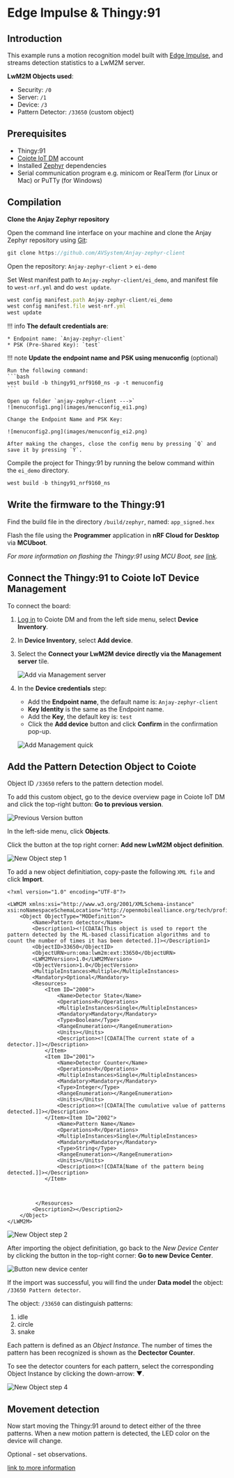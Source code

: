# Edge Impulse & Thingy:91

## Introduction
This example runs a motion recognition model built with <a href="https://www.edgeimpulse.com/" target="_blank">Edge Impulse</a>, and streams detection statistics to a LwM2M server.

**LwM2M Objects used**:

- Security: `/0` 
- Server: `/1`
- Device: `/3`
- Pattern Detector: `/33650` (custom object)

## Prerequisites
- Thingy:91
- [Coiote IoT DM](https://eu.iot.avsystem.cloud/) account
- Installed [Zephyr](https://docs.zephyrproject.org/latest/getting_started/index.html) dependencies
- Serial communication program e.g. minicom or RealTerm (for Linux or Mac) or PuTTy (for Windows)


## Compilation

**Clone the Anjay Zephyr repository**

Open the command line interface on your machine and clone the Anjay Zephyr repository using [Git](https://formulae.brew.sh/formula/git):

```jsx
git clone https://github.com/AVSystem/Anjay-zephyr-client
```

Open the repository: `Anjay-zephyr-client` > `ei-demo`

Set West manifest path to `Anjay-zephyr-client/ei_demo`, and manifest file to `west-nrf.yml` and do `west update`.

```jsx
west config manifest.path Anjay-zephyr-client/ei_demo
west config manifest.file west-nrf.yml
west update
```
!!! info
    **The default credentials are**:

    * Endpoint name: `Anjay-zephyr-client`
    * PSK (Pre-Shared Key): `test`
    
!!! note
    **Update the endpoint name and PSK using menuconfig** (optional)

    Run the following command:
    ```bash
    west build -b thingy91_nrf9160_ns -p -t menuconfig
    ```

    Open up folder `anjay-zephyr-client --->`
    ![menuconfig1.png](images/menuconfig_ei1.png)

    Change the Endpoint Name and PSK Key:

    ![menuconfig2.png](images/menuconfig_ei2.png)

    After making the changes, close the config menu by pressing `Q` and save it by pressing `Y`.

Compile the project for Thingy:91 by running the below command within the `ei_demo` directory.

```jsx
west build -b thingy91_nrf9160_ns
```


## Write the firmware to the Thingy:91

Find the build file in the directory `/build/zephyr`, named: `app_signed.hex`

Flash the file using the **Programmer** application in **nRF Cloud for Desktop** via **MCUboot**.

*For more information on flashing the Thingy:91 using MCU Boot, see [link](https://developer.nordicsemi.com/nRF_Connect_SDK/doc/latest/nrf/ug_thingy91_gsg.html#program-the-nrf9160-sip-application).*


## Connect the Thingy:91 to Coiote IoT Device Management

To connect the board:

1. [Log in](https://eu.iot.avsystem.cloud/) to Coiote DM and from the left side menu, select **Device Inventory**.
1. In **Device Inventory**, select **Add device**.
1. Select the **Connect your LwM2M device directly via the Management server** tile.
    
    ![Add via Management server](https://iotdevzone.avsystem.com/docs/LwM2M_Client/Nordic/images/mgmt_tile.png)

1. In the **Device credentials** step:
    - Add the **Endpoint name**, the default name is: `Anjay-zephyr-client`
    - **Key Identity** is the same as the Endpoint name.
    - Add the **Key**, the default key is: `test`
    - Click the **Add device** button and click **Confirm** in the confirmation pop-up.

    ![Add Management quick](https://iotdevzone.avsystem.com/docs/LwM2M_Client/Nordic/images/add_mgmt_quick.png)


## Add the Pattern Detection Object to Coiote

Object ID `/33650` refers to the pattern detection model.

To add this custom object, go to the device overview page in Coiote IoT DM and click the top-right button: **Go to previous version**. 

![Previous Version button](images/previous-version2.png)

In the left-side menu, click **Objects**.

Click the button at the top right corner: **Add new LwM2M object definition**.

![New Object step 1](images/new_object1.png)

To add a new object definitiation, copy-paste the following `XML file` and click **Import**.

```
<?xml version="1.0" encoding="UTF-8"?>

<LWM2M xmlns:xsi="http://www.w3.org/2001/XMLSchema-instance" xsi:noNamespaceSchemaLocation="http://openmobilealliance.org/tech/profiles/LWM2M.xsd">
    <Object ObjectType="MODefinition">
        <Name>Pattern detector</Name>
        <Description1><![CDATA[This object is used to report the pattern detected by the ML-based classification algorithms and to count the number of times it has been detected.]]></Description1>
        <ObjectID>33650</ObjectID>
        <ObjectURN>urn:oma:lwm2m:ext:33650</ObjectURN>
        <LWM2MVersion>1.0</LWM2MVersion>
        <ObjectVersion>1.0</ObjectVersion>
        <MultipleInstances>Multiple</MultipleInstances>
        <Mandatory>Optional</Mandatory>
        <Resources>
            <Item ID="2000">
                <Name>Detector State</Name>
                <Operations>R</Operations>
                <MultipleInstances>Single</MultipleInstances>
                <Mandatory>Mandatory</Mandatory>
                <Type>Boolean</Type>
                <RangeEnumeration></RangeEnumeration>
                <Units></Units>
                <Description><![CDATA[The current state of a detector.]]></Description>
            </Item>
            <Item ID="2001">
                <Name>Detector Counter</Name>
                <Operations>R</Operations>
                <MultipleInstances>Single</MultipleInstances>
                <Mandatory>Mandatory</Mandatory>
                <Type>Integer</Type>
                <RangeEnumeration></RangeEnumeration>
                <Units></Units>
                <Description><![CDATA[The cumulative value of patterns detected.]]></Description>
            </Item><Item ID="2002">
                <Name>Pattern Name</Name>
                <Operations>R</Operations>
                <MultipleInstances>Single</MultipleInstances>
                <Mandatory>Mandatory</Mandatory>
                <Type>String</Type>
                <RangeEnumeration></RangeEnumeration>
                <Units></Units>
                <Description><![CDATA[Name of the pattern being detected.]]></Description>
            </Item>
			
			
            
         </Resources>
        <Description2></Description2>
    </Object>
</LWM2M>
```

![New Object step 2](images/new_object2.png)

After importing the object definitiation, go back to the *New Device Center* by clicking the button in the top-right corner: **Go to new Device Center**.

![Button new device center](images/new-device-center.png)

If the import was successful, you will find the under **Data model** the object: `/33650 Pattern detector`.



The object: `/33650` can distinguish patterns:

1. idle
1. circle
1. snake

Each pattern is defined as an *Object Instance*. The number of times the pattern has been recognized is shown as the **Dectector Counter**.

To see the detector counters for each pattern, select the corresponding Object Instance by clicking the down-arrow: ▼.

![New Object step 4](images/new_object4-click.png)


## Movement detection

Now start moving the Thingy:91 around to detect either of the three patterns. When a new motion pattern is detected, the LED color on the device will change.

Optional - set observations.

[link to more information](/Coiote_IoT_DM/User_Interface/Device_Center/#set-observation)
